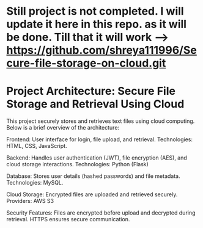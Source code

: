 # Still project is not completed. I will update it here in this repo. as it will be done. Till that it will work --> https://github.com/shreya111996/Secure-file-storage-on-cloud.git


# Project Architecture: Secure File Storage and Retrieval Using Cloud
This project securely stores and retrieves text files using cloud computing. Below is a brief overview of the architecture:

Frontend:
User interface for login, file upload, and retrieval.
Technologies: HTML, CSS, JavaScript.

Backend:
Handles user authentication (JWT), file encryption (AES), and cloud storage interactions.
Technologies: Python (Flask)

Database:
Stores user details (hashed passwords) and file metadata.
Technologies: MySQL.

Cloud Storage:
Encrypted files are uploaded and retrieved securely.
Providers: AWS S3

Security Features:
Files are encrypted before upload and decrypted during retrieval.
HTTPS ensures secure communication.
